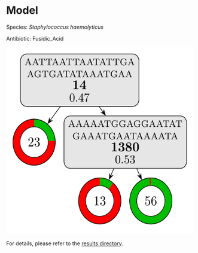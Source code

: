 
# Model

Species: *Staphylococcus haemolyticus*

Antibiotic: Fusidic_Acid

<img src="./model.png" width=500 height=500 />

For details, please refer to the [results directory](../../../../../results/cart_b/staphylococcus%20haemolyticus/fusidic_acid/repeat_8/).

